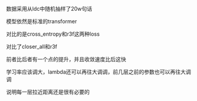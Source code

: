数据采用从ldc中随机抽样了20w句话

模型依然是标准的transformer

对比的是cross_entropy和r3f这两种loss

对比了closer_all和r3f

前者比后者有一个点的提升，并且收敛速度比后这快

学习率应该调大，lambda还可以再往大调调，前几层之前的参数也可以再往大调调

说明每一层拉近距离还是很有必要的